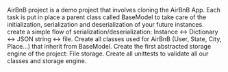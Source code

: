 AirBnB project is a demo project that involves cloning the AirBnB App. Each task is put in place a parent class called BaseModel to take care of the initialization, serialization and deserialization of your future instances. create a simple flow of serialization/deserialization: Instance <-> Dictionary <-> JSON string <-> file. Create all classes used for AirBnB (User, State, City, Place…) that inherit from BaseModel. Create the first abstracted storage engine of the project: File storage. Create all unittests to validate all our classes and storage engine. 
